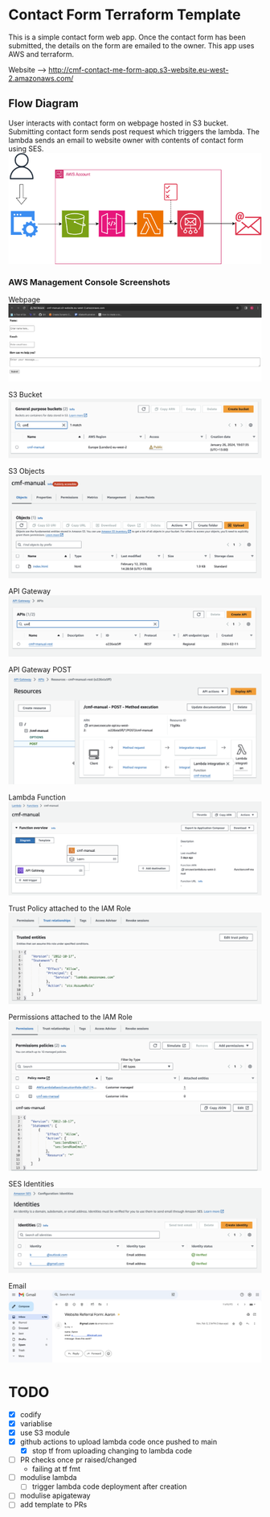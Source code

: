 # Contact Form Terraform Template

This is a simple contact form web app. Once the contact form has been submitted, the details on the form are emailed to the owner. This app uses AWS and terraform.

Website --> http://cmf-contact-me-form-app.s3-website.eu-west-2.amazonaws.com/

## Flow Diagram

User interacts with contact form on webpage hosted in S3 bucket. Submitting contact form sends post request which triggers the lambda. The lambda sends an email to website owner with contents of contact form using SES.
![flow diagram](./diagrams/Untitled.png)

### AWS Management Console Screenshots
Webpage
![webpage screenshot](./images/webpage.png)

S3 Bucket
![S3 Bucket screenshot](./images/s3-bucket.png)

S3 Objects
![S3 Objects screenshot](./images/s3-bucket-objects.png)

API Gateway
![API Gateway screenshot](./images/api-gateway.png)

API Gateway POST
![API Gateway POST screenshot](./images/api-gateway-post.png)

Lambda Function
![Lambda Function screenshot](./images/lambda-function.png)

Trust Policy attached to the IAM Role
![IAM Role Trust Policy screenshot](./images/iam-role-trust-policy.png)

Permissions attached to the IAM Role
![IAM Role Permissions screenshot](./images/iam-role-permissions.png)

SES Identities
![S3 Objects screenshot](./images/ses-identities.png)

Email
![gmail screenshot](./images/email.png)

# TODO

- [X] codify
- [x] variablise
- [x] use S3 module
- [x] github actions to upload lambda code once pushed to main
  - [x] stop tf from uploading changing to lambda code
- [ ] PR checks once pr raised/changed
  - failing at tf fmt
- [ ] modulise lambda
  - [ ] trigger lambda code deployment after creation
- [ ] modulise apigateway
- [ ] add template to PRs
